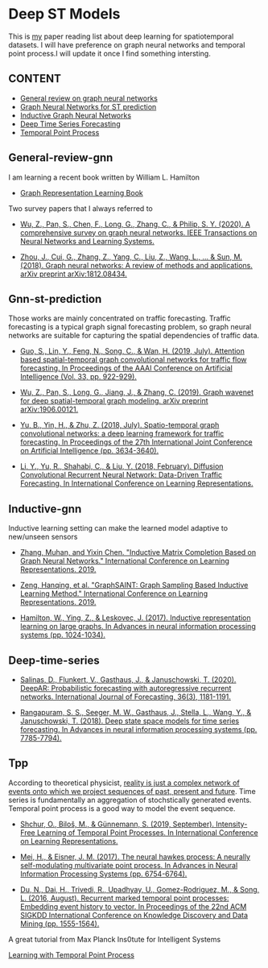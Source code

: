 # Deep ST Models

This is [my](https://Kaimaoge.github.io/) paper reading list about deep learning for spatiotemporal datasets. I will have preference on graph neural networks and temporal point process.I will update it once I find something intersting.

## CONTENT

- [General review on graph neural networks](##General-review-gnn)
- [Graph Neural Networks for ST prediction](##Gnn-st-prediction)
- [Inductive Graph Neural Networks](##Inductive-gnn)
- [Deep Time Series Forecasting](##Deep-time-series)
- [Temporal Point Process](##Tpp)

## General-review-gnn

I am learning a recent book written by William L. Hamilton 

- [Graph Representation Learning Book](https://www.cs.mcgill.ca/~wlh/grl_book/)

Two survey papers that I always referred to 

- [Wu, Z., Pan, S., Chen, F., Long, G., Zhang, C., & Philip, S. Y. (2020). A comprehensive survey on graph neural networks. IEEE Transactions on Neural Networks and Learning Systems.](https://ieeexplore.ieee.org/stamp/stamp.jsp?arnumber=9046288&casa_token=VAeauroZgfoAAAAA:sR2hwdE8mD-Va_sWmPLWE2S-5zXSVVUHEnmNsXE6Mqblcs2t8ZDAlj6-jXHx4bpKPErrXN-D&tag=1)

- [Zhou, J., Cui, G., Zhang, Z., Yang, C., Liu, Z., Wang, L., ... & Sun, M. (2018). Graph neural networks: A review of methods and applications. arXiv preprint arXiv:1812.08434.](https://arxiv.org/pdf/1812.08434.pdf?source=post_page---------------------------)

## Gnn-st-prediction

Those works are mainly concentrated on traffic forecasting. Traffic forecasting is a typical graph signal forecasting problem, so graph neural networks are suitable for capturing the spatial dependencies of traffic data.

- [Guo, S., Lin, Y., Feng, N., Song, C., & Wan, H. (2019, July). Attention based spatial-temporal graph convolutional networks for traffic flow forecasting. In Proceedings of the AAAI Conference on Artificial Intelligence (Vol. 33, pp. 922-929).](https://www.aaai.org/ojs/index.php/AAAI/article/view/3881)

- [Wu, Z., Pan, S., Long, G., Jiang, J., & Zhang, C. (2019). Graph wavenet for deep spatial-temporal graph modeling. arXiv preprint arXiv:1906.00121.](https://arxiv.org/pdf/1906.00121.pdf)

- [Yu, B., Yin, H., & Zhu, Z. (2018, July). Spatio-temporal graph convolutional networks: a deep learning framework for traffic forecasting. In Proceedings of the 27th International Joint Conference on Artificial Intelligence (pp. 3634-3640).](https://dl.acm.org/doi/abs/10.5555/3304222.3304273)

- [Li, Y., Yu, R., Shahabi, C., & Liu, Y. (2018, February). Diffusion Convolutional Recurrent Neural Network: Data-Driven Traffic Forecasting. In International Conference on Learning Representations.](https://openreview.net/forum?id=SJiHXGWAZ&noteId=SJiHXGWAZ)

## Inductive-gnn

Inductive learning setting can make the learned model adaptive to new/unseen sensors

- [Zhang, Muhan, and Yixin Chen. "Inductive Matrix Completion Based on Graph Neural Networks." International Conference on Learning Representations. 2019.](https://openreview.net/forum?id=ByxxgCEYDS)

- [Zeng, Hanqing, et al. "GraphSAINT: Graph Sampling Based Inductive Learning Method." International Conference on Learning Representations. 2019.](https://openreview.net/forum?id=BJe8pkHFwS)

- [Hamilton, W., Ying, Z., & Leskovec, J. (2017). Inductive representation learning on large graphs. In Advances in neural information processing systems (pp. 1024-1034).](https://papers.nips.cc/paper/6703-inductive-representation-learning-on-large-graphs.pdf)

## Deep-time-series

- [Salinas, D., Flunkert, V., Gasthaus, J., & Januschowski, T. (2020). DeepAR: Probabilistic forecasting with autoregressive recurrent networks. International Journal of Forecasting, 36(3), 1181-1191.](https://www.sciencedirect.com/science/article/pii/S0169207019301888)

- [Rangapuram, S. S., Seeger, M. W., Gasthaus, J., Stella, L., Wang, Y., & Januschowski, T. (2018). Deep state space models for time series forecasting. In Advances in neural information processing systems (pp. 7785-7794).](http://papers.nips.cc/paper/8004-deep-state-space-models-for-time-series-forecasting.pdf)

## Tpp

According to theoretical physicist, [reality is just a complex network of events onto which we project sequences of past, present and future](https://www.nature.com/articles/d41586-018-04558-7). Time series is fundamentally an aggregation of stochstically generated events. Temporal point process is a good way to model the event sequence.

- [Shchur, O., Biloš, M., & Günnemann, S. (2019, September). Intensity-Free Learning of Temporal Point Processes. In International Conference on Learning Representations.](https://openreview.net/forum?id=HygOjhEYDH&noteId=lg3jmZS8JLL)

- [Mei, H., & Eisner, J. M. (2017). The neural hawkes process: A neurally self-modulating multivariate point process. In Advances in Neural Information Processing Systems (pp. 6754-6764).](http://papers.nips.cc/paper/7252-the-neural-hawkes-process-a-neurally-self-modulating-multivariate-point-process.pdf)

- [Du, N., Dai, H., Trivedi, R., Upadhyay, U., Gomez-Rodriguez, M., & Song, L. (2016, August). Recurrent marked temporal point processes: Embedding event history to vector. In Proceedings of the 22nd ACM SIGKDD International Conference on Knowledge Discovery and Data Mining (pp. 1555-1564).](https://dl.acm.org/doi/pdf/10.1145/2939672.2939875?casa_token=vbgtERg8kiwAAAAA:dRyoO1HWQcuuL5XxGX1qRfYUFGma_FTi_ueT6nJzvYUi2WkghcMq_C9Px2kt4cDl3ldLvXhEdBcy)

A great tutorial from Max Planck Ins0tute for Intelligent Systems

[Learning with Temporal Point Process](http://learning.mpi-sws.org/tpp-icml18/)

